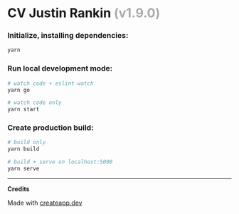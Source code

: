 # CV Justin Rankin <span style="color:#AAAAAA">(v1.9.0)</span>

### Initialize, installing dependencies:

```sh
yarn
```

### Run local development mode:

```sh
# watch code + eslint watch
yarn go

# watch code only
yarn start
```

### Create production build:

```sh
# build only
yarn build

# build + serve on localhost:5000
yarn serve
```

---

**Credits**

Made with [createapp.dev](https://createapp.dev/)
